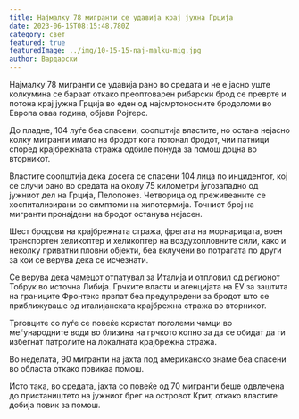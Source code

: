 ```yaml
---
title: Најмалку 78 мигранти се удавија крај јужна Грција
date: 2023-06-15T08:15:48.780Z
category: свет
featured: true
featuredImage: ../img/10-15-15-naj-malku-mig.jpg
author: Вардарски
---
```

Најмалку 78 мигранти се удавија рано во средата и не е јасно уште колкумина се бараат откако преоптоварен рибарски брод се преврте и потона крај јужна Грција во еден од најсмртоносните бродоломи во Европа оваа година, објави Ројтерс.

До пладне, 104 луѓе беа спасени, соопштија властите, но остана нејасно колку мигранти имало на бродот кога потонал бродот, чии патници според крајбрежната стража одбиле понуда за помош доцна во вторникот.

Властите соопштија дека досега се спасени 104 лица по инцидентот, кој се случи рано во средата на околу 75 километри југозападно од јужниот дел на Грција, Пелопонез. Четворица од преживеаните се хоспитализирани со симптоми на хипотермија. Точниот број на мигранти пронајдени на бродот останува нејасен.

Шест бродови на крајбрежната стража, фрегата на морнарицата, воен транспортен хеликоптер и хеликоптер на воздухопловните сили, како и неколку приватни пловни објекти, беа вклучени во потрагата по други за кои се верува дека се исчезнати.

Се верува дека чамецот отпатувал за Италија и отпловил од регионот Тобрук во источна Либија. Грчките власти и агенцијата на ЕУ за заштита на границите Фронтекс првпат беа предупредени за бродот што се приближуваше од италијанската крајбрежна стража во вторникот.

Трговците со луѓе се повеќе користат поголеми чамци во меѓународните води во близина на грчкото копно за да се обидат да ги избегнат патролите на локалната крајбрежна стража.

Во неделата, 90 мигранти на јахта под американско знаме беа спасени во областа откако повикаа помош.

Исто така, во средата, јахта со повеќе од 70 мигранти беше одвлечена до пристаништето на јужниот брег на островот Крит, откако властите добија повик за помош.